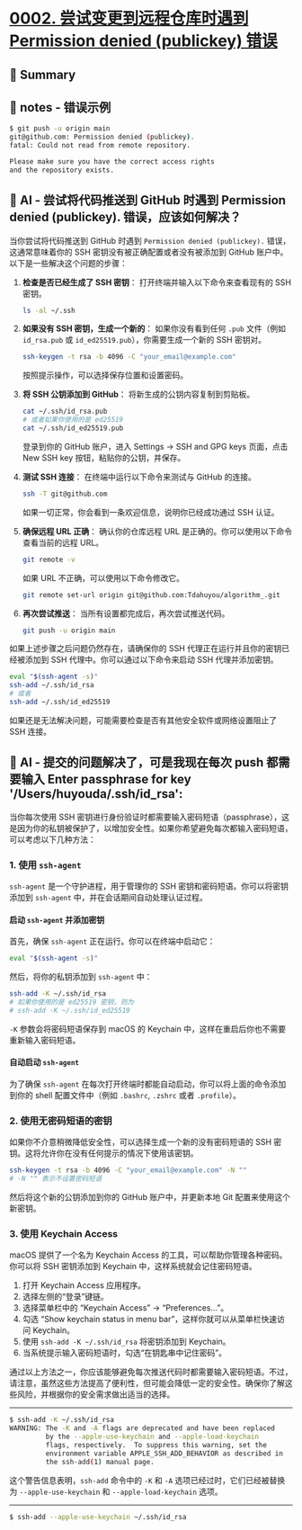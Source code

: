 # [0002. 尝试变更到远程仓库时遇到 Permission denied (publickey) 错误](https://github.com/Tdahuyou/git/tree/main/0002.%20%E5%B0%9D%E8%AF%95%E5%8F%98%E6%9B%B4%E5%88%B0%E8%BF%9C%E7%A8%8B%E4%BB%93%E5%BA%93%E6%97%B6%E9%81%87%E5%88%B0%20Permission%20denied%20(publickey)%20%E9%94%99%E8%AF%AF)

<!-- region:toc -->
<!-- endregion:toc -->
## 📝 Summary

## 📒 notes - 错误示例

```bash
$ git push -u origin main
git@github.com: Permission denied (publickey).
fatal: Could not read from remote repository.

Please make sure you have the correct access rights
and the repository exists.
```

## 🤖 AI - 尝试将代码推送到 GitHub 时遇到 Permission denied (publickey). 错误，应该如何解决？

当你尝试将代码推送到 GitHub 时遇到 `Permission denied (publickey).` 错误，这通常意味着你的 SSH 密钥没有被正确配置或者没有被添加到 GitHub 账户中。以下是一些解决这个问题的步骤：

1. **检查是否已经生成了 SSH 密钥**：
   打开终端并输入以下命令来查看现有的 SSH 密钥。
   ```bash
   ls -al ~/.ssh
   ```

2. **如果没有 SSH 密钥，生成一个新的**：
   如果你没有看到任何 `.pub` 文件（例如 `id_rsa.pub` 或 `id_ed25519.pub`），你需要生成一个新的 SSH 密钥对。
   ```bash
   ssh-keygen -t rsa -b 4096 -C "your_email@example.com"
   ```
   按照提示操作，可以选择保存位置和设置密码。

3. **将 SSH 公钥添加到 GitHub**：
   将新生成的公钥内容复制到剪贴板。
   ```bash
   cat ~/.ssh/id_rsa.pub
   # 或者如果你使用的是 ed25519
   cat ~/.ssh/id_ed25519.pub
   ```
   登录到你的 GitHub 账户，进入 Settings -> SSH and GPG keys 页面，点击 New SSH key 按钮，粘贴你的公钥，并保存。

4. **测试 SSH 连接**：
   在终端中运行以下命令来测试与 GitHub 的连接。
   ```bash
   ssh -T git@github.com
   ```
   如果一切正常，你会看到一条欢迎信息，说明你已经成功通过 SSH 认证。

5. **确保远程 URL 正确**：
   确认你的仓库远程 URL 是正确的。你可以使用以下命令查看当前的远程 URL。
   ```bash
   git remote -v
   ```
   如果 URL 不正确，可以使用以下命令修改它。
   ```bash
   git remote set-url origin git@github.com:Tdahuyou/algorithm_.git
   ```

6. **再次尝试推送**：
   当所有设置都完成后，再次尝试推送代码。
   ```bash
   git push -u origin main
   ```

如果上述步骤之后问题仍然存在，请确保你的 SSH 代理正在运行并且你的密钥已经被添加到 SSH 代理中。你可以通过以下命令来启动 SSH 代理并添加密钥。
```bash
eval "$(ssh-agent -s)"
ssh-add ~/.ssh/id_rsa
# 或者
ssh-add ~/.ssh/id_ed25519
```

如果还是无法解决问题，可能需要检查是否有其他安全软件或网络设置阻止了 SSH 连接。

## 🤖 AI - 提交的问题解决了，可是我现在每次 push 都需要输入 Enter passphrase for key '/Users/huyouda/.ssh/id_rsa':

当你每次使用 SSH 密钥进行身份验证时都需要输入密码短语（passphrase），这是因为你的私钥被保护了，以增加安全性。如果你希望避免每次都输入密码短语，可以考虑以下几种方法：

### 1. 使用 `ssh-agent`
`ssh-agent` 是一个守护进程，用于管理你的 SSH 密钥和密码短语。你可以将密钥添加到 `ssh-agent` 中，并在会话期间自动处理认证过程。

#### 启动 `ssh-agent` 并添加密钥
首先，确保 `ssh-agent` 正在运行。你可以在终端中启动它：
```bash
eval "$(ssh-agent -s)"
```

然后，将你的私钥添加到 `ssh-agent` 中：
```bash
ssh-add -K ~/.ssh/id_rsa
# 如果你使用的是 ed25519 密钥，则为
# ssh-add -K ~/.ssh/id_ed25519
```

`-K` 参数会将密码短语保存到 macOS 的 Keychain 中，这样在重启后你也不需要重新输入密码短语。

#### 自动启动 `ssh-agent`
为了确保 `ssh-agent` 在每次打开终端时都能自动启动，你可以将上面的命令添加到你的 shell 配置文件中（例如 `.bashrc`, `.zshrc` 或者 `.profile`）。

### 2. 使用无密码短语的密钥
如果你不介意稍微降低安全性，可以选择生成一个新的没有密码短语的 SSH 密钥。这将允许你在没有任何提示的情况下使用该密钥。

```bash
ssh-keygen -t rsa -b 4096 -C "your_email@example.com" -N ""
# -N "" 表示不设置密码短语
```

然后将这个新的公钥添加到你的 GitHub 账户中，并更新本地 Git 配置来使用这个新密钥。

### 3. 使用 Keychain Access
macOS 提供了一个名为 Keychain Access 的工具，可以帮助你管理各种密码。你可以将 SSH 密钥添加到 Keychain 中，这样系统就会记住密码短语。

1. 打开 Keychain Access 应用程序。
2. 选择左侧的“登录”键链。
3. 选择菜单栏中的 “Keychain Access” -> “Preferences...”。
4. 勾选 “Show keychain status in menu bar”，这样你就可以从菜单栏快速访问 Keychain。
5. 使用 `ssh-add -K ~/.ssh/id_rsa` 将密钥添加到 Keychain。
6. 当系统提示输入密码短语时，勾选“在钥匙串中记住密码”。

通过以上方法之一，你应该能够避免每次推送代码时都需要输入密码短语。不过，请注意，虽然这些方法提高了便利性，但可能会降低一定的安全性。确保你了解这些风险，并根据你的安全需求做出适当的选择。

---

```bash
$ ssh-add -K ~/.ssh/id_rsa
WARNING: The -K and -A flags are deprecated and have been replaced
         by the --apple-use-keychain and --apple-load-keychain
         flags, respectively.  To suppress this warning, set the
         environment variable APPLE_SSH_ADD_BEHAVIOR as described in
         the ssh-add(1) manual page.
```

这个警告信息表明，`ssh-add` 命令中的 `-K` 和 `-A` 选项已经过时，它们已经被替换为 `--apple-use-keychain` 和 `--apple-load-keychain` 选项。

---

```bash
$ ssh-add --apple-use-keychain ~/.ssh/id_rsa
```